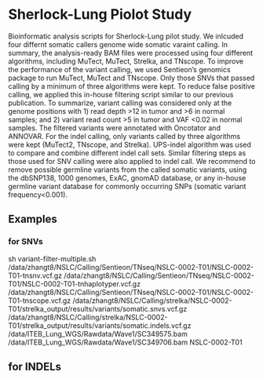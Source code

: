 # Sherlock-Lung Piolot Study
Bioinformatic analysis scripts for Sherlock-Lung pilot study. We inlcuded four differnt somatic callers genome wide somatic varaint calling. In summary, the analysis-ready BAM files were processed using four different algorithms, including MuTect, MuTect, Strelka, and TNscope. To improve the performance of the variant calling, we used Sentieon’s genomics package to run MuTect, MuTect and TNscope. Only those SNVs that passed calling by a minimum of three algorithms were kept. To reduce false positive calling, we applied this in-house filtering script similar to our previous publication. To summarize, variant calling was considered only at the genome positions with 1) read depth >12 in tumor and >6 in normal samples; and 2) variant read count >5 in tumor and VAF <0.02 in normal samples. The filtered variants were annotated with Oncotator and ANNOVAR. For the indel calling, only variants called by three algorithms were kept (MuTect2, TNscope, and Strelka). UPS-indel algorithm was used to compare and combine different indel call sets. Similar filtering steps as those used for SNV calling were also applied to indel call. We recommend to remove possible germline variants from the called somatic variants, using the dbSNP138, 1000 genomes, ExAC, gnomAD database, or any in-house germline variant database for commonly occurring SNPs (somatic variant frequency<0.001). 


## Examples

### for SNVs
sh variant-filter-multiple.sh /data/zhangt8/NSLC/Calling/Sentieon/TNseq/NSLC-0002-T01/NSLC-0002-T01-tnsnv.vcf.gz /data/zhangt8/NSLC/Calling/Sentieon/TNseq/NSLC-0002-T01/NSLC-0002-T01-tnhaplotyper.vcf.gz /data/zhangt8/NSLC/Calling/Sentieon/TNseq/NSLC-0002-T01/NSLC-0002-T01-tnscope.vcf.gz /data/zhangt8/NSLC/Calling/strelka/NSLC-0002-T01/strelka_output/results/variants/somatic.snvs.vcf.gz /data/zhangt8/NSLC/Calling/strelka/NSLC-0002-T01/strelka_output/results/variants/somatic.indels.vcf.gz /data/ITEB_Lung_WGS/Rawdata/Wave1/SC349575.bam /data/ITEB_Lung_WGS/Rawdata/Wave1/SC349706.bam NSLC-0002-T01

## for INDELs
